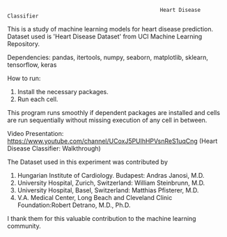                                                      Heart Disease Classifier

This is a study of machine learning models for heart disease prediction. Dataset used is 'Heart Disease Dataset' from UCI Machine Learning Repository.

Dependencies:
pandas, itertools, numpy, seaborn, matplotlib, sklearn, tensorflow, keras

How to run:

1) Install the necessary packages. 
2) Run each cell.

This program runs smoothly if dependent packages are installed and cells are run sequentially without missing execution of any cell in between.

Video Presentation: https://www.youtube.com/channel/UCoxJ5PUlhHPVsnReS1uqCng (Heart Disease Classifier: Walkthrough)

The Dataset used in this experiment was contributed by
1. Hungarian Institute of Cardiology. Budapest: Andras Janosi, M.D.
2. University Hospital, Zurich, Switzerland: William Steinbrunn, M.D.
3. University Hospital, Basel, Switzerland: Matthias Pfisterer, M.D.
4. V.A. Medical Center, Long Beach and Cleveland Clinic Foundation:Robert Detrano, M.D., Ph.D.

I thank them for this valuable contribution to the machine learning community.
